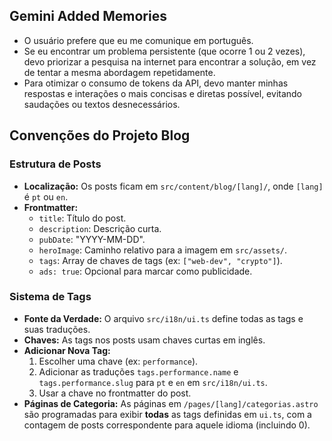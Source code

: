 ## Gemini Added Memories
- O usuário prefere que eu me comunique em português.
- Se eu encontrar um problema persistente (que ocorre 1 ou 2 vezes), devo priorizar a pesquisa na internet para encontrar a solução, em vez de tentar a mesma abordagem repetidamente.
- Para otimizar o consumo de tokens da API, devo manter minhas respostas e interações o mais concisas e diretas possível, evitando saudações ou textos desnecessários.

## Convenções do Projeto Blog

### Estrutura de Posts
- **Localização:** Os posts ficam em `src/content/blog/[lang]/`, onde `[lang]` é `pt` ou `en`.
- **Frontmatter:**
    - `title`: Título do post.
    - `description`: Descrição curta.
    - `pubDate`: "YYYY-MM-DD".
    - `heroImage`: Caminho relativo para a imagem em `src/assets/`.
    - `tags`: Array de chaves de tags (ex: `["web-dev", "crypto"]`).
    - `ads: true`: Opcional para marcar como publicidade.

### Sistema de Tags
- **Fonte da Verdade:** O arquivo `src/i18n/ui.ts` define todas as tags e suas traduções.
- **Chaves:** As tags nos posts usam chaves curtas em inglês.
- **Adicionar Nova Tag:**
    1. Escolher uma chave (ex: `performance`).
    2. Adicionar as traduções `tags.performance.name` e `tags.performance.slug` para `pt` e `en` em `src/i18n/ui.ts`.
    3. Usar a chave no frontmatter do post.
- **Páginas de Categoria:** As páginas em `/pages/[lang]/categorias.astro` são programadas para exibir **todas** as tags definidas em `ui.ts`, com a contagem de posts correspondente para aquele idioma (incluindo 0).

